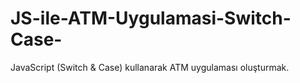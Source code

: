 # JS-ile-ATM-Uygulamasi-Switch-Case-
JavaScript (Switch &amp; Case) kullanarak ATM uygulaması oluşturmak.
